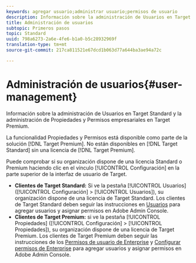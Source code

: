```yaml
---
keywords: agregar usuario;administrar usuario;permisos de usuario
description: Información sobre la administración de Usuarios en Target Standard y la administración de Propiedades y Permisos empresariales en Target Premium.
title: Administración de usuarios
subtopic: Primeros pasos
topic: Standard
uuid: 798a6273-2a6e-4fe6-b1a0-b5c28932969f
translation-type: tm+mt
source-git-commit: 217ca811521e67dcd1b063d77a644ba3ae94a72c

---
```



# Administración de usuarios{#user-management}

Información sobre la administración de Usuarios en Target Standard y la administración de Propiedades y Permisos empresariales en Target Premium.

La funcionalidad Propiedades y Permisos está disponible como parte de la solución [!DNL Target Premium]. No están disponibles en [!DNL Target Standard] sin una licencia de [!DNL Target Premium].

Puede comprobar si su organización dispone de una licencia Standard o Premium haciendo clic en el vínculo [!UICONTROL Configuración] en la parte superior de la interfaz de usuario de Target.

* **Clientes de Target Standard:** Si ve la pestaña [!UICONTROL Usuarios] ([!UICONTROL Configuración] &gt; [!UICONTROL Usuarios]), su organización dispone de una licencia de Target Standard. Los clientes de Target Standard deben seguir las instrucciones en [Usuarios](/help/administrating-target/c-user-management/c-user-management/user-management.md) para agregar usuarios y asignar permisos en Adobe Admin Console.
* **Clientes de Target Premium:** si ve la pestaña [!UICONTROL Propiedades] ([!UICONTROL Configuración] &gt; [!UICONTROL Propiedades]), su organización dispone de una licencia de Target Premium. Los clientes de Target Premium deben seguir las instrucciones de los [Permisos de usuario de Enterprise](../../administrating-target/c-user-management/property-channel/property-channel.md#concept_E396B16FA2024ADBA27BC056138F9838) y [Configurar permisos de Enterprise](../../administrating-target/c-user-management/property-channel/properties-overview.md#concept_22F2855DBF0D4754B9460F5D68749C71) para agregar usuarios y asignar permisos en Adobe Admin Console.

